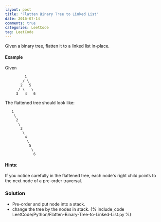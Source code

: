 ```yaml
---
layout: post
title: "Flatten Binary Tree to Linked List"
date: 2016-07-14
comments: true
categories: LeetCode
tag: LeetCode
---
```



Given a binary tree, flatten it to a linked list in-place.

#### Example
Given
```
         1
        / \
       2   5
      / \   \
     3   4   6
```
The flattened tree should look like:
```
   1
    \
     2
      \
       3
        \
         4
          \
           5
            \
             6
```
#### Hints:
If you notice carefully in the flattened tree, each node's right child points to the next node of a pre-order traversal.

<!--more-->
### Solution
* Pre-order and put node into a stack.
* change the tree by the nodes in stack.
{% include_code LeetCode/Python/Flatten-Binary-Tree-to-Linked-List.py %}
